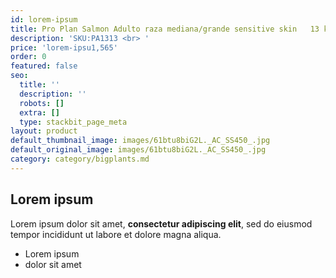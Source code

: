 ```yaml
---
id: lorem-ipsum
title: Pro Plan Salmon Adulto raza mediana/grande sensitive skin   13 kg
description: 'SKU:PA1313 <br> '
price: 'lorem-ipsu1,565'
order: 0
featured: false
seo:
  title: ''
  description: ''
  robots: []
  extra: []
  type: stackbit_page_meta
layout: product
default_thumbnail_image: images/61btu8biG2L._AC_SS450_.jpg
default_original_image: images/61btu8biG2L._AC_SS450_.jpg
category: category/bigplants.md
---
```

## Lorem ipsum

Lorem ipsum dolor sit amet, **consectetur adipiscing elit**, sed do eiusmod tempor incididunt ut labore et dolore magna aliqua.

- Lorem ipsum
- dolor sit amet